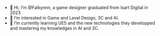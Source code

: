 - 👋 Hi, I’m @Falkynnn, a game designer graduated from Isart Digital in 2023
- 👀 I’m interested in Game and Level Design, 3C and AI.
- 🌱 I’m currently learning UE5 and the new technologies they developped and mastering my knowledges in AI and 3C.
<!--- - 💞️ I’m looking to collaborate on ... --->
<!--- - 📫 How to reach me ... --->

<!---
Falkynnn/Falkynnn is a ✨ special ✨ repository because its `README.md` (this file) appears on your GitHub profile.
You can click the Preview link to take a look at your changes.
--->
